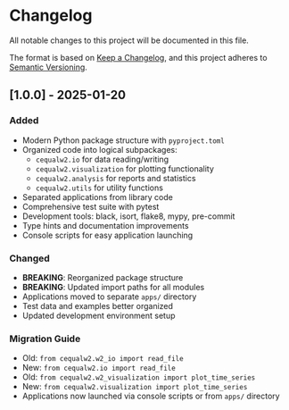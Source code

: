 # Changelog

All notable changes to this project will be documented in this file.

The format is based on [Keep a Changelog](https://keepachangelog.com/en/1.0.0/),
and this project adheres to [Semantic Versioning](https://semver.org/spec/v2.0.0.html).

## [1.0.0] - 2025-01-20

### Added
- Modern Python package structure with `pyproject.toml`
- Organized code into logical subpackages:
  - `cequalw2.io` for data reading/writing
  - `cequalw2.visualization` for plotting functionality
  - `cequalw2.analysis` for reports and statistics
  - `cequalw2.utils` for utility functions
- Separated applications from library code
- Comprehensive test suite with pytest
- Development tools: black, isort, flake8, mypy, pre-commit
- Type hints and documentation improvements
- Console scripts for easy application launching

### Changed
- **BREAKING**: Reorganized package structure
- **BREAKING**: Updated import paths for all modules
- Applications moved to separate `apps/` directory
- Test data and examples better organized
- Updated development environment setup

### Migration Guide
- Old: `from cequalw2.w2_io import read_file`
- New: `from cequalw2.io import read_file`
- Old: `from cequalw2.w2_visualization import plot_time_series`
- New: `from cequalw2.visualization import plot_time_series`
- Applications now launched via console scripts or from `apps/` directory